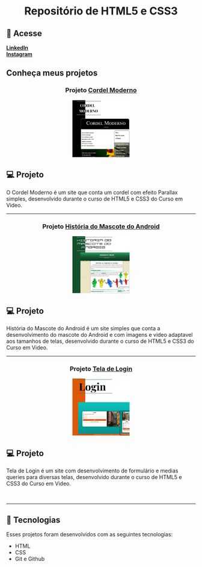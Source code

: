 
<h1 align="center">Repositório de HTML5 e CSS3</h1>

 ## 📲 Acesse

 <a href='https://linkedin.com/in/marianabelo26/' target='_blank'><strong>LinkedIn</strong></a>
 <br>
 <a href='https://instagram.com/mariana_.belo/' target='_blank'><strong>Instagram</strong></a>
 
<h2>Conheça meus projetos</h2>

<h3 align="center">Projeto <a href='https://marianabelo26.github.io/html-css/projeto-cordel/cordelmoderno.html' target='_blank'>Cordel Moderno</a></h3>
<p align="center">
  <img alt="projeto Cordel Moderno" src="cordelmoderno.jpg" width="30%">
</p>

## 💻 Projeto

O Cordel Moderno é um site que conta um cordel com efeito Parallax simples, desenvolvido durante o curso de HTML5 e CSS3 do Curso em Video.
<hr>
<h3 align="center">Projeto <a href='https://marianabelo26.github.io/html-css/projeto-site-android/index.html' target='_blank'>História do Mascote do Android</a></h3>
<p align="center">
  <img alt="projeto Cordel Moderno" src="android.jpg" width="30%">
</p>

## 💻 Projeto

História do Mascote do Android é um site simples que conta a desenvolvimento do mascote do Android e com imagens e video adaptavel aos tamanhos de telas, desenvolvido durante o curso de HTML5 e CSS3 do Curso em Video.
<hr>
<h3 align="center">Projeto  <a href='https://marianabelo26.github.io/html-css/projeto-tela-login/index.html' target='_blank'>Tela de Login</a></h3>
<p align="center">
  <img alt="projeto Cordel Moderno" src="telalogin.jpg" width="30%">
</p>

## 💻 Projeto

Tela de Login é um site com desenvolvimento de formulário e medias queries para diversas telas, desenvolvido durante o curso de HTML5 e CSS3 do Curso em Video.

<br>
<hr>

## 🚀 Tecnologias

Esses projetos foram desenvolvidos com as seguintes tecnologias:

- HTML
- CSS
- Git e Github
